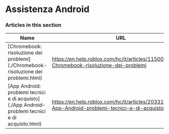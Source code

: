 # Assistenza Android  
### Articles in this section
Name|URL
-|-
[Chromebook: risoluzione dei problemi](./Chromebook- risoluzione dei problemi.html) |https://en.help.roblox.com/hc/it/articles/115005743383-Chromebook-risoluzione-dei-problemi
[App Android: problemi tecnici e di acquisto](./App Android- problemi tecnici e di acquisto.html) |https://en.help.roblox.com/hc/it/articles/203313570-App-Android-problemi-tecnici-e-di-acquisto
